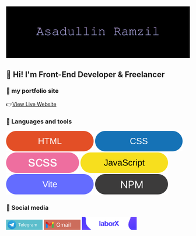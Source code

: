 ![Header](https://github.com/RamzilAsadullinXd/RamzilAsadullinXd/blob/main/assets/bg.jpg)

## 👋 Hi! I'm Front-End Developer & Freelancer

### 💼 my portfolio site
👉[View Live Website](https://github.com/RamzilAsadullinXd/Portfolio)

### 📖 Languages ​​and tools
  ![Html](./assets/badges/html.svg)
  ![Css](./assets/badges/css.svg)
  ![Scss](./assets/badges/scss.svg)
  ![Javascript](./assets/badges/js.svg)
  ![Vite](./assets/badges/vite.svg)
  ![Npm](./assets/badges/npm.svg)

### 🔗 Social media

[![Telegram](./assets/social/telegram.png)](https://t.me/AsadullinRamzil)
[![Gmail](./assets/social/gmail.png)](https://mail.google.com/mail/?view=cm&fs=1&to=asadullinramzil0@gmail.com)
[![laborX](./assets/social/laborx.jpg)](https://laborx.com/freelancers/users/id399911)